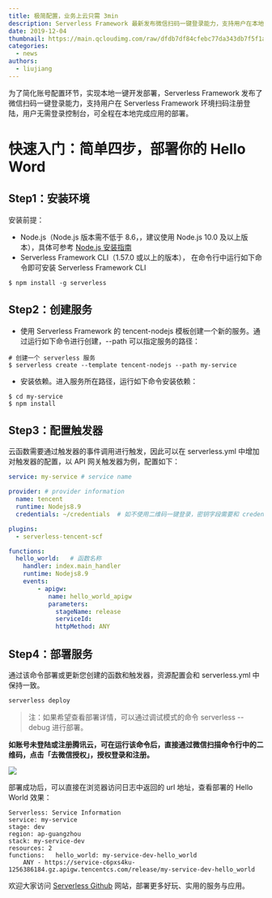 ```yaml
---
title: 极简配置，业务上云只需 3min
description: Serverless Framework 最新发布微信扫码一键登录能力，支持用户在本地环境扫码注册登陆。
date: 2019-12-04
thumbnail: https://main.qcloudimg.com/raw/dfdb7df84cfebc77da343db7f5f1a029.png
categories:
  - news
authors:
  - liujiang
---
```


为了简化账号配置环节，实现本地一键开发部署，Serverless Framework 发布了微信扫码一键登录能力，支持用户在 Serverless Framework 环境扫码注册登陆，用户无需登录控制台，可全程在本地完成应用的部署。

# 快速入门：简单四步，部署你的 Hello Word

## Step1：安装环境

安装前提：
- Node.js（Node.js 版本需不低于 8.6，，建议使用 Node.js 10.0 及以上版本），具体可参考 [Node.js 安装指南](https://nodejs.org/zh-cn/download/)
- Serverless Framework CLI（1.57.0 或以上的版本），
在命令行中运行如下命令即可安装 Serverless Framework CLI

```
$ npm install -g serverless
```

## Step2：创建服务

- 使用 Serverless Framework 的 tencent-nodejs 模板创建一个新的服务。通过运行如下命令进行创建，--path 可以指定服务的路径：

```
# 创建一个 serverless 服务
$ serverless create --template tencent-nodejs --path my-service
```

- 安装依赖。进入服务所在路径，运行如下命令安装依赖：

```
$ cd my-service
$ npm install
```

## Step3：配置触发器

云函数需要通过触发器的事件调用进行触发，因此可以在 serverless.yml 中增加对触发器的配置，以 API 网关触发器为例，配置如下：

```yaml
service: my-service # service name

provider: # provider information
  name: tencent
  runtime: Nodejs8.9
  credentials: ~/credentials  # 如不使用二维码一键登录，密钥字段需要和 credentials 文件路径一致

plugins:
  - serverless-tencent-scf

functions:
  hello_world:   # 函数名称
    handler: index.main_handler
    runtime: Nodejs8.9
    events:
        - apigw:
           name: hello_world_apigw
           parameters:
             stageName: release
             serviceId:
             httpMethod: ANY
```

## Step4：部署服务

通过该命令部署或更新您创建的函数和触发器，资源配置会和 serverless.yml 中保持一致。


```bash
serverless deploy
```

> 注：如果希望查看部署详情，可以通过调试模式的命令 serverless --debug 进行部署。

**如账号未登陆或注册腾讯云，可在运行该命令后，直接通过微信扫描命令行中的二维码，点击「去微信授权」，授权登录和注册。**

![](https://main.qcloudimg.com/raw/03ca252de9cfdee24c8a56bbaa68ff94.png)

部署成功后，可以直接在浏览器访问日志中返回的 url 地址，查看部署的 Hello World 效果：

```
Serverless: Service Information
service: my-service
stage: dev
region: ap-guangzhou
stack: my-service-dev
resources: 2
functions:   hello_world: my-service-dev-hello_world
    ANY - https://service-c6pxs4ku-1256386184.gz.apigw.tencentcs.com/release/my-service-dev-hello_world
```

欢迎大家访问 [Serverless Github](https://github.com/serverless/components)  网站，部署更多好玩、实用的服务与应用。
